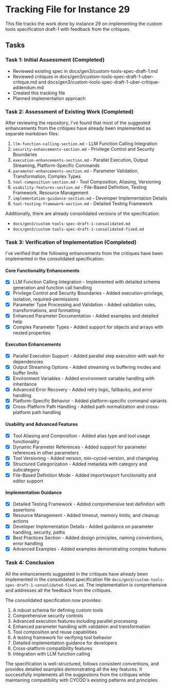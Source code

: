 # Tracking File for Instance 29

This file tracks the work done by instance 29 on implementing the custom tools specification draft-1 with feedback from the critiques.

## Tasks

### Task 1: Initial Assessment (Completed)
- Reviewed existing spec in docs/gen3/custom-tools-spec-draft-1.md
- Reviewed critiques in docs/gen3/custom-tools-spec-draft-1-uber-critique.md and docs/gen3/custom-tools-spec-draft-1-uber-critique-addendum.md
- Created this tracking file
- Planned implementation approach

### Task 2: Assessment of Existing Work (Completed)
After reviewing the repository, I've found that most of the suggested enhancements from the critiques have already been implemented as separate markdown files:

1. `llm-function-calling-section.md` - LLM Function Calling Integration
2. `security-enhancements-section.md` - Privilege Control and Security Boundaries
3. `execution-enhancements-section.md` - Parallel Execution, Output Streaming, Platform-Specific Commands
4. `parameter-enhancements-section.md` - Parameter Validation, Transformation, Complex Types
5. `tool-composition-section.md` - Tool Composition, Aliasing, Versioning
6. `usability-features-section.md` - File-Based Definition, Testing Framework, Resource Management
7. `implementation-guidance-section.md` - Developer Implementation Details
8. `tool-testing-framework-section.md` - Detailed Testing Framework

Additionally, there are already consolidated versions of the specification:
- `docs/gen3/custom-tools-spec-draft-1-consolidated.md`
- `docs/gen3/custom-tools-spec-draft-1-consolidated-fixed.md`

### Task 3: Verification of Implementation (Completed)
I've verified that the following enhancements from the critiques have been implemented in the consolidated specification:

#### Core Functionality Enhancements
- [x] LLM Function Calling Integration - Implemented with detailed schema generation and function call handling
- [x] Privilege Control and Security Boundaries - Added execution-privilege, isolation, required-permissions
- [x] Parameter Type Processing and Validation - Added validation rules, transformations, and formatting
- [x] Enhanced Parameter Documentation - Added examples and detailed help
- [x] Complex Parameter Types - Added support for objects and arrays with nested properties

#### Execution Enhancements
- [x] Parallel Execution Support - Added parallel step execution with wait-for dependencies
- [x] Output Streaming Options - Added streaming vs buffering modes and buffer limits
- [x] Environment Variables - Added environment variable handling with inheritance
- [x] Advanced Error Recovery - Added retry logic, fallbacks, and error handling
- [x] Platform-Specific Behavior - Added platform-specific command variants
- [x] Cross-Platform Path Handling - Added path normalization and cross-platform path handling

#### Usability and Advanced Features
- [x] Tool Aliasing and Composition - Added alias type and tool usage functionality
- [x] Dynamic Parameter References - Added support for parameter references in other parameters
- [x] Tool Versioning - Added version, min-cycod-version, and changelog
- [x] Structured Categorization - Added metadata with category and subcategory
- [x] File-Based Definition Mode - Added import/export functionality and editor support

#### Implementation Guidance
- [x] Detailed Testing Framework - Added comprehensive test definition with assertions
- [x] Resource Management - Added timeout, memory limits, and cleanup actions
- [x] Developer Implementation Details - Added guidance on parameter handling, security, paths
- [x] Best Practices Section - Added design principles, naming conventions, error handling
- [x] Advanced Examples - Added examples demonstrating complex features

### Task 4: Conclusion
All the enhancements suggested in the critiques have already been implemented in the consolidated specification file `docs/gen3/custom-tools-spec-draft-1-consolidated-fixed.md`. The implementation is comprehensive and addresses all the feedback from the critiques.

The consolidated specification now provides:
1. A robust schema for defining custom tools
2. Comprehensive security controls
3. Advanced execution features including parallel processing
4. Enhanced parameter handling with validation and transformation
5. Tool composition and reuse capabilities
6. A testing framework for verifying tool behavior
7. Detailed implementation guidance for developers
8. Cross-platform compatibility features
9. Integration with LLM function calling

The specification is well-structured, follows consistent conventions, and provides detailed examples demonstrating all the key features. It successfully implements all the suggestions from the critiques while maintaining compatibility with CYCOD's existing patterns and principles.
